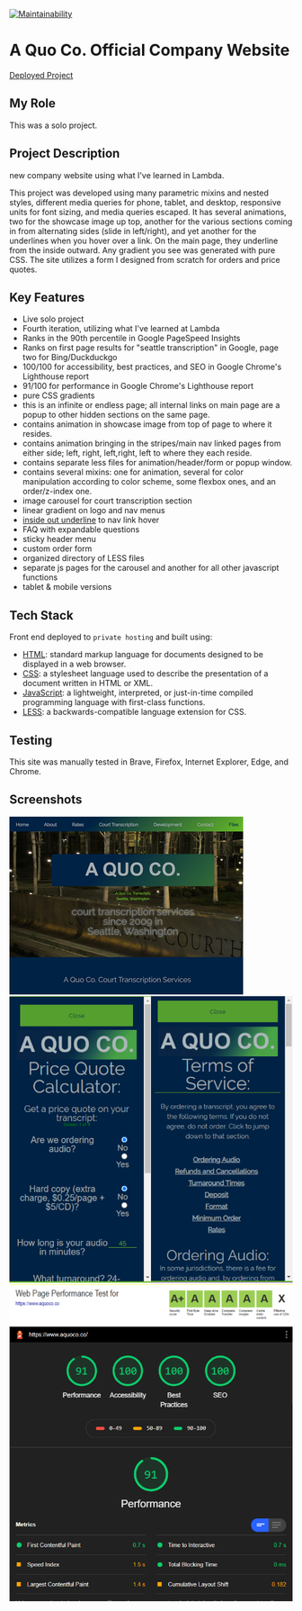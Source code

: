 [![Maintainability](https://api.codeclimate.com/v1/badges/043ebab30e06dbf85ed7/maintainability)](https://codeclimate.com/github/evoingram/newAQCWebsite/maintainability)

# A Quo Co. Official Company Website

[Deployed Project](https://www.aquoco.co)

## My Role

This was a solo project.

## Project Description

new company website using what I've learned in Lambda.

This project was developed using many parametric mixins and nested styles, different media queries for phone, tablet, and desktop, responsive units for font sizing, and media queries escaped. It has several animations, two for the showcase image up top, another for the various sections coming in from alternating sides (slide in left/right), and yet another for the underlines when you hover over a link. On the main page, they underline from the inside outward. Any gradient you see was generated with pure CSS. The site utilizes a form I designed from scratch for orders and price quotes.

## Key Features

- Live solo project
- Fourth iteration, utilizing what I've learned at Lambda
- Ranks in the 90th percentile in Google PageSpeed Insights
- Ranks on first page results for "seattle transcription" in Google, page two for Bing/Duckduckgo
- 100/100 for accessibility, best practices, and SEO in Google Chrome's Lighthouse report
- 91/100 for performance in Google Chrome's Lighthouse report
- pure CSS gradients
- this is an infinite or endless page; all internal links on main page are a popup to other hidden sections on the same page.
- contains animation in showcase image from top of page to where it resides.
- contains animation bringing in the stripes/main nav linked pages from either side; left, right, left,right, left to where they each reside.
- contains separate less files for animation/header/form or popup window.
- contains several mixins: one for animation, several for color manipulation according to color scheme, some flexbox ones, and an order/z-index one.
- image carousel for court transcription section
- linear gradient on logo and nav menus
- [inside out underline](https://codepen.io/matchboxhero/pen/VMEWrq?editors=1100) to nav link hover
- FAQ with expandable questions
- sticky header menu
- custom order form
- organized directory of LESS files
- separate js pages for the carousel and another for all other javascript functions
- tablet & mobile versions

## Tech Stack

Front end deployed to `private hosting` and built using:

- [HTML](https://en.wikipedia.org/wiki/HTML): standard markup language for documents designed to be displayed in a web browser.
- [CSS](https://developer.mozilla.org/en-US/docs/Web/CSS):  a stylesheet language used to describe the presentation of a document written in HTML or XML.
- [JavaScript](https://developer.mozilla.org/en-US/docs/Web/javascript):  a lightweight, interpreted, or just-in-time compiled programming language with first-class functions.
- [LESS](http://lesscss.org/):  a backwards-compatible language extension for CSS.

## Testing

This site was manually tested in Brave, Firefox, Internet Explorer, Edge, and Chrome.

## Screenshots

![Picture of Website](img/projectpicture-AQC.png)
![Picture of Modals](img/projectpicture-modal.png)
![Picture of Optimization Grades](img/projectpicture-optimization.png)
![Picture of Lighthouse Report](img/projectpicture-lighthouse.png)
